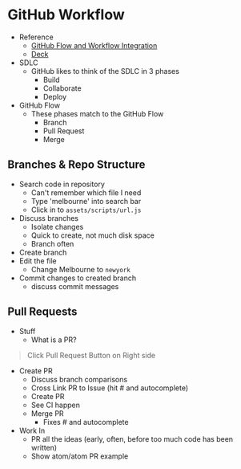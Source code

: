# GitHub Workflow
- Reference
  - [GitHub Flow and Workflow Integration](https://github.app.box.com/file/312432912614)
  - [Deck](https://github.app.box.com/file/144269942124)
- SDLC
  - GitHub likes to think of the SDLC in 3 phases
    - Build
    - Collaborate
    - Deploy
- GitHub Flow
  - These phases match to the GitHub Flow
    - Branch
    - Pull Request
    - Merge

## Branches & Repo Structure
- Search code in repository
  - Can't remember which file I need
  - Type 'melbourne' into search bar
  - Click in to `assets/scripts/url.js`
- Discuss branches
  - Isolate changes
  - Quick to create, not much disk space
  - Branch often
- Create branch
- Edit the file
  - Change Melbourne to `newyork`
- Commit changes to created branch
  - discuss commit messages

## Pull Requests
- Stuff
  - What is a PR?

> Click Pull Request Button on Right side

- Create PR
  - Discuss branch comparisons
  - Cross Link PR to Issue (hit # and autocomplete)
  - Create PR
  - See CI happen
  - Merge PR
    - Fixes # and autocomplete
- Work In
  - PR all the ideas (early, often, before too much code has been written)
  - Show atom/atom PR example
